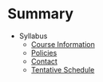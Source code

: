 # Summary
* Syllabus
  * [Course Information](syllabus/course-information.md)
  * [Policies](syllabus/policies.md)
  * [Contact](syllabus/contact.md)
  * [Tentative Schedule](syllabus/schedule.md)
